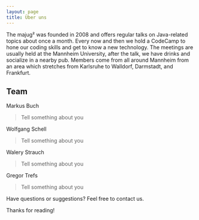 ```yaml
---
layout: page
title: Über uns
---
```


<p class="message">
  The majug² was founded in 2008 and offers regular talks on Java-related topics about once a month. Every now and then we hold a CodeCamp to hone our coding skills and get to know a new technology.
  The meetings are usually held at the Mannheim University, after the talk, we have drinks and socialize in a nearby pub. Members come from all around Mannheim from an area which stretches from Karlsruhe to Walldorf, Darmstadt, and Frankfurt.
</p>

## Team

Markus Buch

> Tell something about you

Wolfgang Schell

> Tell something about you

Walery Strauch

> Tell something about you

Gregor Trefs

> Tell something about you

Have questions or suggestions? Feel free to contact us.

Thanks for reading!

